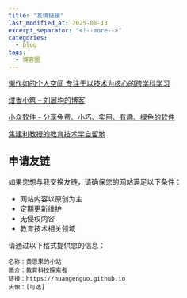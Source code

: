 ```yaml
---
title: "友情链接"
last_modified_at: 2025-08-13
excerpt_separator: "<!--more-->"
categories:
  - blog
tags:
  - 博客圈
---
```


[谢作如的个人空间 专注于以技术为核心的跨学科学习](https://xiezuoru.github.io/)

[绀香小筑 – 刘展均的博客](https://blog.snas.club/)

[小众软件 - 分享免费、小巧、实用、有趣、绿色的软件](https://www.appinn.com/)

[焦建利教授的教育技术学自留地](https://www.jiaojianli.com/)

<!--more-->

## 申请友链

如果您想与我交换友链，请确保您的网站满足以下条件：

- 网站内容以原创为主
- 定期更新维护
- 无侵权内容
- 教育技术相关领域

请通过以下格式提供您的信息：

```
名称：黄恩果的小站
简介：教育科技探索者
链接：https://huangenguo.github.io
头像：[可选]
```